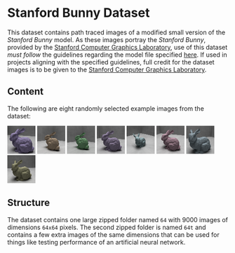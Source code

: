 # Stanford Bunny Dataset

This dataset contains path traced images of a modified small version of the *Stanford Bunny* model. As these images portray the *Stanford Bunny*, provided by the [Stanford Computer Graphics Laboratory](https://graphics.stanford.edu/), use of this dataset *must follow* the guidelines regarding the model file specified [here](https://graphics.stanford.edu/data/3Dscanrep/). If used in projects aligning with the specified guidelines, full credit for the dataset images is to be given to the [Stanford Computer Graphics Laboratory](https://graphics.stanford.edu/).

## Content

The following are eight randomly selected example images from the dataset:

![Image 1](dataset/examples/RT-23-14-32-22-image.png) ![Image 2](dataset/examples/RT-23-14-32-37-image.png) ![Image 3](dataset/examples/RT-23-14-34-9-image.png) ![Image 4](dataset/examples/RT-23-14-34-23-image.png) ![Image 5](dataset/examples/RT-23-14-34-45-image.png) ![Image 6](dataset/examples/RT-23-14-50-23-image.png) ![Image 7](dataset/examples/RT-23-14-50-44-image.png) ![Image 8](dataset/examples/RT-23-15-8-31-image.png)

## Structure

The dataset contains one large zipped folder named `64` with 9000 images of dimensions `64x64` pixels. The second zipped folder is named `64t` and contains a few extra images of the same dimensions that can be used for things like testing performance of an artificial neural network.
